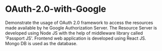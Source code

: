 # OAuth-2.0-with-Google
Demonstrate the usage of OAuth 2.0 framework to access the resources made available by he Google Authorization Server. The Resource Server is developed using Node JS with the help of middleware library called 'Passport JS'. Frontend web application is developed using React JS. Mongo DB is used as the database.
